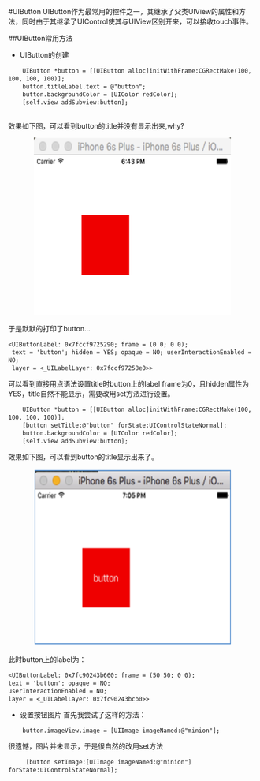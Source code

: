 #UIButton
UIButton作为最常用的控件之一，其继承了父类UIView的属性和方法，同时由于其继承了UIControl使其与UIView区别开来，可以接收touch事件。

##UIButton常用方法

- UIButton的创建

```objc
    UIButton *button = [[UIButton alloc]initWithFrame:CGRectMake(100, 100, 100, 100)];
    button.titleLabel.text = @"button";
    button.backgroundColor = [UIColor redColor];
    [self.view addSubview:button];
    
```
效果如下图，可以看到button的title并没有显示出来,why?
<div align="center">
<img src = "assets/pic2-1.png" width="400" height="360"</>
</div>


于是默默的打印了button...
```objc
<UIButtonLabel: 0x7fccf9725290; frame = (0 0; 0 0);
 text = 'button'; hidden = YES; opaque = NO; userInteractionEnabled = NO; 
 layer = <_UILabelLayer: 0x7fccf97258e0>>
```
可以看到直接用点语法设置title时button上的label frame为0，且hidden属性为YES，title自然不能显示，需要改用set方法进行设置。
```objc
    UIButton *button = [[UIButton alloc]initWithFrame:CGRectMake(100, 100, 100, 100)];
    [button setTitle:@"button" forState:UIControlStateNormal];
    button.backgroundColor = [UIColor redColor];
    [self.view addSubview:button];
```
效果如下图，可以看到button的title显示出来了。
<div align="center">
<img src = "assets/pic2-2.png" width="400" height="360"</>
</div>

此时button上的label为：
```objc
<UIButtonLabel: 0x7fc90243b660; frame = (50 50; 0 0); 
text = 'button'; opaque = NO; 
userInteractionEnabled = NO;
layer = <_UILabelLayer: 0x7fc90243bcb0>>

```

- 设置按钮图片
首先我尝试了这样的方法：
```objc
    button.imageView.image = [UIImage imageNamed:@"minion"];
```
很遗憾，图片并未显示，于是很自然的改用set方法
```objc
     [button setImage:[UIImage imageNamed:@"minion"] forState:UIControlStateNormal];
```



